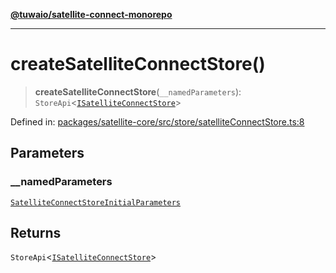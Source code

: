 [**@tuwaio/satellite-connect-monorepo**](../../../README.md)

***

# createSatelliteConnectStore()

> **createSatelliteConnectStore**(`__namedParameters`): `StoreApi`\<[`ISatelliteConnectStore`](../type-aliases/ISatelliteConnectStore.md)\>

Defined in: [packages/satellite-core/src/store/satelliteConnectStore.ts:8](https://github.com/TuwaIO/satellite-connect/blob/b81ca5cd9ff4ba89081ddbf83cf1417d89a09170/packages/satellite-core/src/store/satelliteConnectStore.ts#L8)

## Parameters

### \_\_namedParameters

[`SatelliteConnectStoreInitialParameters`](../type-aliases/SatelliteConnectStoreInitialParameters.md)

## Returns

`StoreApi`\<[`ISatelliteConnectStore`](../type-aliases/ISatelliteConnectStore.md)\>
